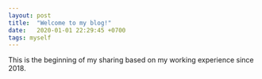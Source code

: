 ```yaml
---
layout: post
title:  "Welcome to my blog!"
date:   2020-01-01 22:29:45 +0700
tags: myself
---
```

This is the beginning of my sharing based on my working experience since 2018.